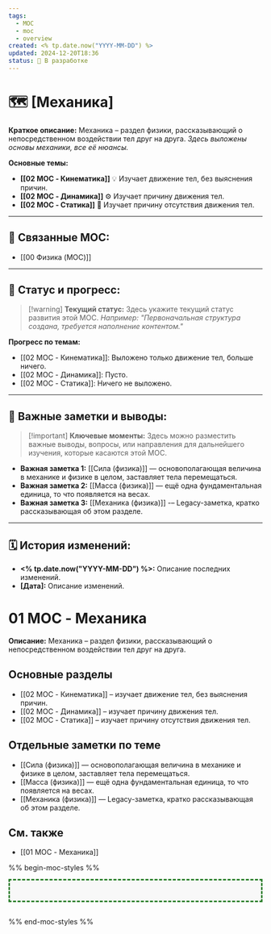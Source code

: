 ```yaml
---
tags:
  - MOC
  - moc
  - overview
created: <% tp.date.now("YYYY-MM-DD") %>
updated: 2024-12-20T18:36
status: 🚧 В разработке
---
```


# 🗺️ **[Механика]**

**Краткое описание:**  Механика – раздел физики, рассказывающий о непосредственном воздействии тел друг на друга. *Здесь выложены основы механики, все её нюансы.*

**Основные темы:**

- **[[02 MOC - Кинематика]]** 💡  Изучает движение тел, без выяснения причин.
- **[[02 MOC - Динамика]]** ⚙️  Изучает причину движения тел.
- **[[02 MOC - Статика]]**  🎯  Изучает причину отсутствия движения тел.

---

## 🔗 **Связанные MOC:**

- [[00 Физика (MOC)]]
- - -
## 🚦 **Статус и прогресс:**

> [!warning] **Текущий статус:**  Здесь укажите текущий статус развития этой MOC. _Например: "Первоначальная структура создана, требуется наполнение контентом."_

**Прогресс по темам:**

- [[02 MOC - Кинематика]]:  Выложено только движение тел, больше ничего.
- [[02 MOC - Динамика]]:  Пусто.
- [[02 MOC - Статика]]:  Ничего не выложено.

---

## 📌 **Важные заметки и выводы:**

> [!important] **Ключевые моменты:** Здесь можно разместить важные выводы, вопросы, или направления для дальнейшего изучения, которые касаются этой MOC.

- **Важная заметка 1:** [[Сила (физика)]] — основополагающая величина в механике и физике в целом, заставляет тела перемещаться.
- **Важная заметка 2:** [[Масса (физика)]] — ещё одна фундаментальная единица, то что появляется на весах.
- **Важная заметка 3:** [[Механика (физика)]] -– Legacy-заметка, кратко рассказывающая об этом разделе. 

---

## 🗓️ **История изменений:**

- **<% tp.date.now("YYYY-MM-DD") %>:**  Описание последних изменений.
- **[Дата]:**  Описание изменений.
# 01 MOC - Механика

**Описание:** Механика – раздел физики, рассказывающий о непосредственном воздействии тел друг на друга. 

## Основные разделы

- [[02 MOC - Кинематика]] – изучает движение тел, без выяснения причин.
- [[02 MOC - Динамика]] – изучает причину движения тел.
- [[02 MOC - Статика]] – изучает причину отсутствия движения тел.

## Отдельные заметки по теме

- [[Сила (физика)]] — основополагающая величина в механике и физике в целом, заставляет тела перемещаться.
- [[Масса (физика)]] — ещё одна фундаментальная единица, то что появляется на весах.
- [[Механика (физика)]] — Legacy-заметка, кратко рассказывающая об этом разделе. 

## См. также

- [[01 MOC - Механика]]

%% begin-moc-styles %%

<style>
/* Стили для MOC-карточек */
body {
  --moc-border-color: #287E28; /* Темно-зеленый цвет для рамки */
  --moc-header-color: #FF5733; /* Оранжевый цвет для заголовков */
  --moc-header-border-color: #FF5733; /* Оранжевый цвет для подчеркивания заголовков */
  --moc-link-color: #007acc; /* Синий цвет для ссылок */
  --moc-link-hover-color: #FF5733; /* Оранжевый цвет для ссылок при наведении */
  --moc-background-color: #f8f8f8; /* Светло-серый фон */
}

.moc-styles {
  border: 3px dashed var(--moc-border-color);
  padding: 20px;
  margin-bottom: 30px;
  background-color: var(--moc-background-color);
}

.moc-styles h2 {
  color: var(--moc-header-color);
  border-bottom: 4px solid var(--moc-header-border-color);
  padding-bottom: 8px;
  font-size: 1.4em;
}

.moc-styles a {
  color: var(--moc-link-color);
  text-decoration: none;
}

.moc-styles a:hover {
  text-decoration: underline dotted;
  color: var(--moc-link-hover-color);
}
</style>

<div class="moc-styles"></div>

%% end-moc-styles %%